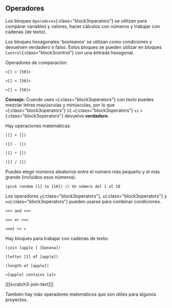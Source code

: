 ## Operadores

Los bloques `Operadores`{:class="block3operators"} se utilizan para comparar variables y valores, hacer cálculos con números y trabajar con cadenas (de texto).

Los bloques hexagonales 'booleanos' se utilizan como condiciones y devuelven verdadero o falso. Estos bloques se pueden utilizar en bloques `Control`{:class="block3control"} con una entrada hexagonal.

Operadores de comparación:

```blocks3
<[] > [50]>

<[] < [50]>

<[] = [50]>
```

**Consejo:** Cuando uses `=`{:class="block3operators"} con texto puedes mezclar letras mayúsculas y minúsculas, por lo que `<`{:class="block3operators"} `SI` `=`{:class="block3operators"} `si` `>`{:class="block3operators"} devuelve **verdadero**.


Hay operaciones matemáticas:

```blocks3
([] + [])

([] - [])

([] * [])

([] / [])
```

Puedes elegir números aleatorios entre el número más pequeño y el más grande (incluidos esos números).

```blocks3
(pick random [1] to [10]) // Un número del 1 al 10
```

Los operadores `y`{:class="block3operators"}, `o`{:class="block3operators"} y `no`{:class="block3operators"} pueden usarse para combinar condiciones.

```blocks3
<<> and <>>

<<> or <>>

<not <> >
```

Hay bloques para trabajar con cadenas de texto:

```blocks3
(join [apple ] [banana])

(letter [1] of [apple])

(length of [apple])

<[apple] contains [a]>
```

[[[scratch3-join-text]]]

También hay más operadores matemáticos que son útiles para algunos proyectos.
